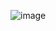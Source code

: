 ![image](https://user-images.githubusercontent.com/41470575/209438092-57ba09cb-b3c6-410a-a81f-3d6a3e605841.png)
